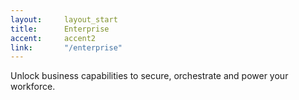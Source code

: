 ```yaml
---
layout:		layout_start
title:		Enterprise
accent:		accent2
link:		"/enterprise"
---
```

Unlock business capabilities to secure, orchestrate and power your workforce.